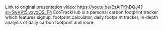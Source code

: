 Link to original presentation video: https://youtu.be/EsAlTKhDQJ4?si=5wVKt5ivxyoOS_F4
EcoTrackHub is a personal carbon footprint tracker which features signup, footprint calculator, daily footprint tracker, in-depth analysis of daily carbon footprint and more.

